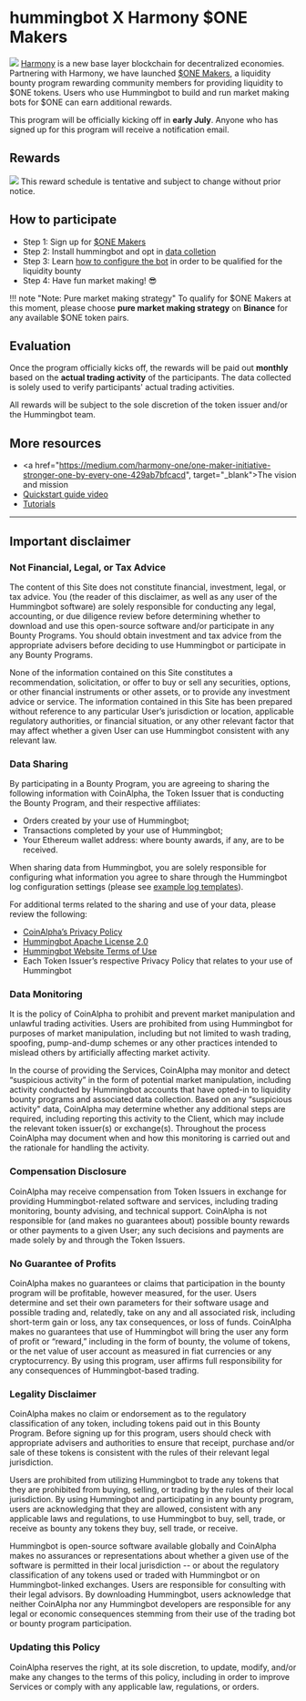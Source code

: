 # hummingbot X Harmony $ONE Makers
![](https://cdn-images-1.medium.com/max/800/1*ZlrtjaSC6xqJGWfeh_kDmg.png)
<a href="https://harmony.one/" target="_blank">Harmony</a> is a new base layer blockchain for decentralized economies. Partnering with Harmony, we have launched [$ONE Makers](https://www.hummingbot.io/liquidity-bounties/harmony/), a liquidity bounty program rewarding community members for providing liquidity to $ONE tokens. Users who use Hummingbot to build and run market making bots for $ONE can earn additional rewards.

This program will be officially kicking off in **early July**. Anyone who has signed up for this program will receive a notification email.  

## Rewards
![](/assets/img/reward.png)
This reward schedule is tentative and subject to change without prior notice. 

## How to participate

- Step 1: Sign up for [$ONE Makers](https://www.hummingbot.io/liquidity-bounties/harmony) 
- Step 2: Install hummingbot and opt in [data colletion](#data-sharing)
- Step 3: Learn [how to configure the bot](/bounties/tutorial/config) in order to be qualified for the liquidity bounty
- Step 4: Have fun market making! 😎 

!!! note "Note: Pure market making strategy" 
    To qualify for $ONE Makers at this moment, please choose **pure market making strategy** on **Binance** for any available $ONE token pairs.  


## Evaluation

Once the program officially kicks off, the rewards will be paid out **monthly** based on the **actual trading activity** of the participants. The data collected is solely used to verify participants' actual trading activities. 

All rewards will be subject to the sole discretion of the token issuer and/or the Hummingbot team. 

## More resources

- <a href="https://medium.com/harmony-one/one-maker-initiative-stronger-one-by-every-one-429ab7bfcacd", target="_blank">The vision and mission</a> 
- <a href="https://www.youtube.com/watch?v=wySYAPbHRwQ&list=PLDwlNkL_4MMczSzZiomX5wFFuF40z-KLl&index=5&t=19s" target="_blank">Quickstart guide video</a>
- [Tutorials](/Bounties/tutorial/tutorial) 

---
## Important disclaimer

### Not Financial, Legal, or Tax Advice

The content of this Site does not constitute financial, investment, legal, or tax advice. You (the reader of this disclaimer, as well as any user of the Hummingbot software) are solely responsible for conducting any legal, accounting, or due diligence review before determining whether to download and use this open-source software and/or participate in any Bounty Programs. You should obtain investment and tax advice from the appropriate advisers before deciding to use Hummingbot or participate in any Bounty Programs.

None of the information contained on this Site constitutes a recommendation, solicitation, or offer to buy or sell any securities, options, or other financial instruments or other assets, or to provide any investment advice or service. The information contained in this Site has been prepared without reference to any particular User’s jurisdiction or location, applicable regulatory authorities, or financial situation, or any other relevant factor that may affect whether a given User can use Hummingbot consistent with any relevant law.

### Data Sharing

By participating in a Bounty Program, you are agreeing to sharing the following information with CoinAlpha, the Token Issuer that is conducting the Bounty Program, and their respective affiliates:

- Orders created by your use of Hummingbot;
- Transactions completed by your use of Hummingbot;
- Your Ethereum wallet address: where bounty awards, if any, are to be received.

When sharing data from Hummingbot, you are solely responsible for configuring what information you agree to share through the Hummingbot log configuration settings (please see [example log templates](https://github.com/CoinAlpha/hummingbot/tree/master/hummingbot/templates/log_templates)).

For additional terms related to the sharing and use of your data, please review the following:

- [CoinAlpha’s Privacy Policy](https://www.iubenda.com/privacy-policy/29320743)
- [Hummingbot Apache License 2.0](https://github.com/CoinAlpha/hummingbot/blob/master/LICENSE)
- [Hummingbot Website Terms of Use](https://www.hummingbot.io/terms.pdf)
- Each Token Issuer’s respective Privacy Policy that relates to your use of Hummingbot

### Data Monitoring
It is the policy of CoinAlpha to prohibit and prevent market manipulation and unlawful trading activities. Users are prohibited from using Hummingbot for purposes of market manipulation, including but not limited to wash trading, spoofing, pump-and-dump schemes or any other practices intended to mislead others by artificially affecting market activity.

In the course of providing the Services, CoinAlpha may monitor and detect “suspicious activity” in the form of potential market manipulation, including activity conducted by Hummingbot accounts that have opted-in to liquidity bounty programs and associated data collection. Based on any “suspicious activity" data, CoinAlpha may determine whether any additional steps are required, including reporting this activity to the Client, which may include the relevant token issuer(s) or exchange(s). Throughout the process CoinAlpha may document when and how this monitoring is carried out and the rationale for handling the activity.

### Compensation Disclosure
CoinAlpha may receive compensation from Token Issuers in exchange for providing Hummingbot-related software and services, including trading monitoring, bounty advising, and technical support. CoinAlpha is not responsible for (and makes no guarantees about) possible bounty rewards or other payments to a given User; any such decisions and payments are made solely by and through the Token Issuers.

### No Guarantee of Profits
CoinAlpha makes no guarantees or claims that participation in the bounty program will be profitable, however measured, for the user. Users determine and set their own parameters for their software usage and possible trading and, relatedly, take on any and all associated risk, including short-term gain or loss, any tax consequences, or loss of funds. CoinAlpha makes no guarantees that use of Hummingbot will bring the user any form of profit or “reward,” including in the form of bounty, the volume of tokens, or the net value of user account as measured in fiat currencies or any cryptocurrency. By using this program, user affirms full responsibility for any consequences of Hummingbot-based trading.

### Legality Disclaimer
CoinAlpha makes no claim or endorsement as to the regulatory classification of any token, including tokens paid out in this Bounty Program. Before signing up for this program, users should check with appropriate advisers and authorities to ensure that receipt, purchase and/or sale of these tokens is consistent with the rules of their relevant legal jurisdiction.

Users are prohibited from utilizing Hummingbot to trade any tokens that they are prohibited from buying, selling, or trading by the rules of their local jurisdiction. By using Hummingbot and participating in any bounty program, users are acknowledging that they are allowed, consistent with any applicable laws and regulations, to use Hummingbot to buy, sell, trade, or receive as bounty any tokens they buy, sell trade, or receive.

Hummingbot is open-source software available globally and CoinAlpha makes no assurances or representations about whether a given use of the software is permitted in their local jurisdiction -- or about the regulatory classification of any tokens used or traded with Hummingbot or on Hummingbot-linked exchanges. Users are responsible for consulting with their legal advisors. By downloading Hummingbot, users acknowledge that neither CoinAlpha nor any Hummingbot developers are responsible for any legal or economic consequences stemming from their use of the trading bot or bounty program participation.

### Updating this Policy
CoinAlpha reserves the right, at its sole discretion, to update, modify, and/or make any changes to the terms of this policy, including in order to improve Services or comply with any applicable law, regulations, or orders.